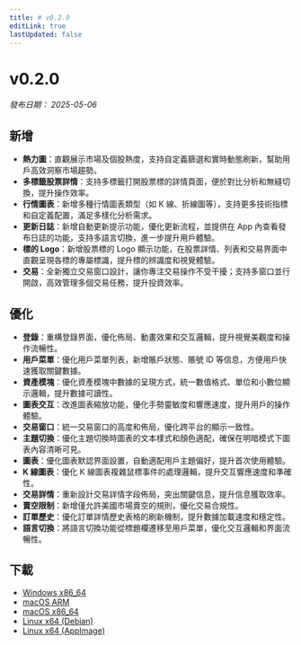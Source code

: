 ```yaml
---
title: # v0.2.0
editLink: true
lastUpdated: false
---
```


# v0.2.0 

_發布日期： 2025-05-06_

## 新增

- **熱力圖**：直觀展示市場及個股熱度，支持自定義篩選和實時動態刷新，幫助用戶高效洞察市場趨勢。
- **多標籤股票詳情**：支持多標籤打開股票標的詳情頁面，便於對比分析和無縫切換，提升操作效率。
- **行情圖表**：新增多種行情圖表類型（如 K 線、折線圖等），支持更多技術指標和自定義配置，滿足多樣化分析需求。
- **更新日誌**：新增自動更新提示功能，優化更新流程，並提供在 App 內查看發布日誌的功能，支持多語言切換，進一步提升用戶體驗。
- **標的 Logo**：新增股票標的 Logo 顯示功能，在股票詳情、列表和交易界面中直觀呈現各標的專屬標識，提升標的辨識度和視覺體驗。
- **交易**：全新獨立交易窗口設計，讓你專注交易操作不受干擾；支持多窗口並行開啟，高效管理多個交易任務，提升投資效率。

## 優化

- **登錄**：重構登錄界面，優化佈局、動畫效果和交互邏輯，提升視覺美觀度和操作流暢性。
- **用戶菜單**：優化用戶菜單列表，新增賬戶狀態、賬號 ID 等信息，方便用戶快速獲取關鍵數據。
- **資產模塊**：優化資產模塊中數據的呈現方式，統一數值格式、單位和小數位顯示邏輯，提升數據可讀性。
- **圖表交互**：改進圖表縮放功能，優化手勢靈敏度和響應速度，提升用戶的操作體驗。
- **交易窗口**：統一交易窗口的高度和佈局，優化跨平台的顯示一致性。
- **主題切換**：優化主題切換時圖表的文本樣式和顏色適配，確保在明暗模式下圖表內容清晰可見。
- **圖表**：優化圖表默認界面設置，自動適配用戶主題偏好，提升首次使用體驗。
- **K 線圖表**：優化 K 線圖表複雜鼠標事件的處理邏輯，提升交互響應速度和準確性。
- **交易詳情**：重新設計交易詳情字段佈局，突出關鍵信息，提升信息獲取效率。
- **賣空限制**：新增僅允許美國市場賣空的規則，優化交易合規性。
- **訂單歷史**：優化訂單詳情歷史表格的刷新機制，提升數據加載速度和穩定性。
- **語言切換**：將語言切換功能從標題欄遷移至用戶菜單，優化交互邏輯和界面流暢性。

## 下載

- [Windows x86_64](https://assets.lbkrs.com/github/release/longbridge-desktop/stable/longbridge-v0.2.0-windows-x86_64.exe)
- [macOS ARM](https://assets.lbkrs.com/github/release/longbridge-desktop/stable/longbridge-v0.2.0-macos-aarch64.dmg)
- [macOS x86_64](https://assets.lbkrs.com/github/release/longbridge-desktop/stable/longbridge-v0.2.0-macos-x86_64.dmg)
- [Linux x64 (Debian)](https://assets.lbkrs.com/github/release/longbridge-desktop/stable/longbridge-v0.2.0-linux-x86_64.deb)
- [Linux x64 (AppImage)](https://assets.lbkrs.com/github/release/longbridge-desktop/stable/longbridge-v0.2.0-linux-x86_64.AppImage)